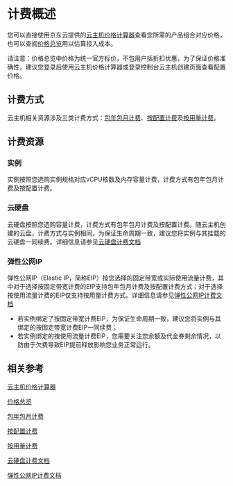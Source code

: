 # 计费概述

您可以直接使用京东云提供的[云主机价格计算器](https://www.jdcloud.com/calculator/calHost)查看您所需的产品组合对应价格，也可以查阅[价格总览](Price-Overview.md)用以估算投入成本。

请注意：价格总览中价格为统一官方标价，不包用户括折扣优惠，为了保证价格准确性，建议您登录后使用云主机价格计算器或登录控制台云主机创建页面查看配置价格。

## 计费方式
云主机相关资源涉及三类计费方式：[包年包月计费](http://docs.jdcloud.com/cn/billing-cn/subscription)、[按配置计费](http://docs.jdcloud.com/cn/billing-cn/pay-as-you-go)及[按用量计费](http://docs.jdcloud.com/cn/billing-cn/pay-as-you-go)。

## 计费资源
### 实例

实例按照您选购实例规格对应vCPU核数及内存容量计费，计费方式有包年包月计费及按配置计费。
### 云硬盘

云硬盘按照您选购容量计费，计费方式有包年包月计费及按配置计费。随云主机创建的云盘，计费方式与实例相同，为保证生命周期一致，建议您将实例与其挂载的云硬盘一同续费。详细信息请参见[云硬盘计费文档](http://docs.jdcloud.com/cn/cloud-disk-service/price-overview)

### 弹性公网IP

弹性公网IP（Elastic IP，简称EIP）按您选择的固定带宽或实际使用流量计费，其中对于选择按固定带宽计费的EIP支持包年包月计费及按配置计费方式；对于选择按使用流量计费的EIP仅支持按用量计费方式。详细信息请参见[弹性公网IP计费文档](../../../Networking/Elastic-IP/Pricing/Billing-Overview.md)

* 若实例绑定了按固定带宽计费EIP，为保证生命周期一致，建议您将实例与其绑定的按固定带宽计费EIP一同续费；
* 若实例绑定的按使用流量计费EIP，您需要关注您余额及代金券剩余情况，以防由于欠费导致EIP提前释放影响您业务正常运行。

## 相关参考
[云主机价格计算器](https://www.jdcloud.com/calculator/calHost)

[价格总览](Price-Overview.md)

[包年包月计费](http://docs.jdcloud.com/cn/billing-cn/subscription)

[按配置计费](http://docs.jdcloud.com/cn/billing-cn/pay-as-you-go)

[按用量计费](http://docs.jdcloud.com/cn/billing-cn/pay-as-you-go)

[云硬盘计费文档](http://docs.jdcloud.com/cn/cloud-disk-service/price-overview)

[弹性公网IP计费文档](../../../Networking/Elastic-IP/Pricing/Billing-Overview.md)




 

